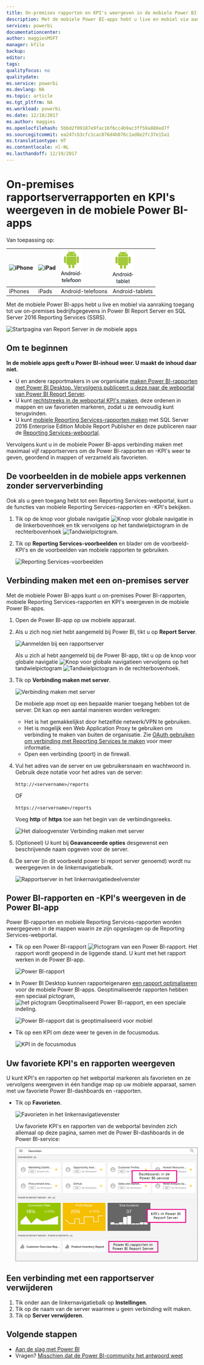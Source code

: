 ```yaml
---
title: On-premises rapporten en KPI's weergeven in de mobiele Power BI-apps
description: Met de mobiele Power BI-apps hebt u live en mobiel via aanraking toegang tot uw on-premises bedrijfsgegevens in SQL Server 2016 Reporting Services en Power BI Report Server.
services: powerbi
documentationcenter: 
author: maggiesMSFT
manager: kfile
backup: 
editor: 
tags: 
qualityfocus: no
qualitydate: 
ms.service: powerbi
ms.devlang: NA
ms.topic: article
ms.tgt_pltfrm: NA
ms.workload: powerbi
ms.date: 12/18/2017
ms.author: maggies
ms.openlocfilehash: 5bbd2f09187e9fac16f6cc4b9ac3ff59a888ed7f
ms.sourcegitcommit: ea247cb3cfc1cac076d4b076c1ad8e2fc37e15a1
ms.translationtype: HT
ms.contentlocale: nl-NL
ms.lasthandoff: 12/19/2017
---
```

# <a name="view-on-premises-report-server-reports-and-kpis-in-the-power-bi-mobile-apps"></a>On-premises rapportserverrapporten en KPI's weergeven in de mobiele Power BI-apps
Van toepassing op:

| ![iPhone](media/mobile-app-ssrs-kpis-mobile-on-premises-reports/iphone-logo-50-px.png) | ![iPad](media/mobile-app-ssrs-kpis-mobile-on-premises-reports/ipad-logo-50-px.png) | ![Android-telefoon](media/mobile-app-ssrs-kpis-mobile-on-premises-reports/android-phone-logo-50-px.png) | ![Android-tablet](media/mobile-app-ssrs-kpis-mobile-on-premises-reports/android-tablet-logo-50-px.png) |
|:--- |:--- |:--- |:--- |
| iPhones |iPads |Android-telefoons |Android-tablets |

Met de mobiele Power BI-apps hebt u live en mobiel via aanraking toegang tot uw on-premises bedrijfsgegevens in Power BI Report Server en SQL Server 2016 Reporting Services (SSRS). 

 ![Startpagina van Report Server in de mobiele apps](media/mobile-app-ssrs-kpis-mobile-on-premises-reports/power-bi-ipad-pbi-report-server-home.png)

## <a name="first-things-first"></a>Om te beginnen
**In de mobiele apps geeft u Power BI-inhoud weer. U maakt de inhoud daar niet.**

* U en andere rapportmakers in uw organisatie [maken Power BI-rapporten met Power BI Desktop. Vervolgens publiceert u deze naar de webportal van Power BI Report Server](report-server/quickstart-create-powerbi-report.md). 
* U kunt [rechtstreeks in de webportal KPI's maken](https://docs.microsoft.com/sql/reporting-services/working-with-kpis-in-reporting-services), deze ordenen in mappen en uw favorieten markeren, zodat u ze eenvoudig kunt terugvinden. 
* U kunt [mobiele Reporting Services-rapporten maken](https://docs.microsoft.com/sql/reporting-services/mobile-reports/create-mobile-reports-with-sql-server-mobile-report-publisher) met SQL Server 2016 Enterprise Edition Mobile Report Publisher en deze publiceren naar de [Reporting Services-webportal](https://docs.microsoft.com/sql/reporting-services/web-portal-ssrs-native-mode).  

Vervolgens kunt u in de mobiele Power BI-apps verbinding maken met maximaal vijf rapportservers om de Power BI-rapporten en -KPI's weer te geven, geordend in mappen of verzameld als favorieten. 

## <a name="explore-samples-in-the-mobile-apps-without-a-server-connection"></a>De voorbeelden in de mobiele apps verkennen zonder serververbinding
Ook als u geen toegang hebt tot een Reporting Services-webportal, kunt u de functies van mobiele Reporting Services-rapporten en -KPI's bekijken. 

1. Tik op de knop voor globale navigatie ![Knop voor globale navigatie](media/mobile-app-ssrs-kpis-mobile-on-premises-reports/power-bi-iphone-global-nav-button.png) in de linkerbovenhoek en tik vervolgens op het tandwielpictogram in de rechterbovenhoek ![Tandwielpictogram](media/mobile-app-ssrs-kpis-mobile-on-premises-reports/power-bi-ios-settings-icon.png).
2. Tik op **Reporting Services-voorbeelden** en blader om de voorbeeld-KPI's en de voorbeelden van mobiele rapporten te gebruiken.
   
   ![Reporting Services-voorbeelden](media/mobile-app-ssrs-kpis-mobile-on-premises-reports/power-bi-iphone-ssrs-samples.png)

## <a name="connect-to-an-on-premises-server"></a>Verbinding maken met een on-premises server
Met de mobiele Power BI-apps kunt u on-premises Power BI-rapporten, mobiele Reporting Services-rapporten en KPI's weergeven in de mobiele Power BI-apps. 

1. Open de Power BI-app op uw mobiele apparaat.
2. Als u zich nog niet hebt aangemeld bij Power BI, tikt u op **Report Server**.
   
   ![Aanmelden bij een rapportserver](media/mobile-app-ssrs-kpis-mobile-on-premises-reports/power-bi-connect-to-rs-login.png)
   
   Als u zich al hebt aangemeld bij de Power BI-app, tikt u op de knop voor globale navigatie ![Knop voor globale navigatie](media/mobile-app-ssrs-kpis-mobile-on-premises-reports/power-bi-iphone-global-nav-button.png)en vervolgens op het tandwielpictogram ![Tandwielpictogram](media/mobile-app-ssrs-kpis-mobile-on-premises-reports/power-bi-ios-settings-icon.png) in de rechterbovenhoek.
3. Tik op **Verbinding maken met server**.
   
    ![Verbinding maken met server](media/mobile-app-ssrs-kpis-mobile-on-premises-reports/power-bi-android-server-sign-in.png)

     De mobiele app moet op een bepaalde manier toegang hebben tot de server. Dit kan op een aantal manieren worden verkregen:

    - Het is het gemakkelijkst door hetzelfde netwerk/VPN te gebruiken.
    - Het is mogelijk een Web Application Proxy te gebruiken om verbinding te maken van buiten de organisatie. Zie [OAuth gebruiken om verbinding met Reporting Services te maken](mobile-oauth-ssrs.md) voor meer informatie. 
    - Open een verbinding (poort) in de firewall.

1. Vul het adres van de server en uw gebruikersnaam en wachtwoord in. Gebruik deze notatie voor het adres van de server:
   
     `http://<servername>/reports`
   
     OF
   
     `https://<servername>/reports`
   
   Voeg **http** of **https** toe aan het begin van de verbindingsreeks.
   
    ![Het dialoogvenster Verbinding maken met server](media/mobile-app-ssrs-kpis-mobile-on-premises-reports/power-bi-ios-connect-to-server-dialog.png)
5. (Optioneel) U kunt bij **Geavanceerde opties** desgewenst een beschrijvende naam opgeven voor de server.
6. De server (in dit voorbeeld power bi report server genoemd) wordt nu weergegeven in de linkernavigatiebalk.
   
   ![Rapportserver in het linkernavigatiedeelvenster](media/mobile-app-ssrs-kpis-mobile-on-premises-reports/power-bi-iphone-left-nav-report-server.png)

## <a name="view-power-bi-reports-and-kpis-in-the-power-bi-app"></a>Power BI-rapporten en -KPI's weergeven in de Power BI-app
Power BI-rapporten en mobiele Reporting Services-rapporten worden weergegeven in de mappen waarin ze zijn opgeslagen op de Reporting Services-webportal. 

* Tik op een Power BI-rapport ![Pictogram van een Power BI-rapport](media/mobile-app-ssrs-kpis-mobile-on-premises-reports/power-bi-rs-mobile-report-icon.png). Het rapport wordt geopend in de liggende stand. U kunt met het rapport werken in de Power BI-app.
  
    ![Power BI-rapport](media/mobile-app-ssrs-kpis-mobile-on-premises-reports/power-bi-iphone-report-server-report.png)
* In Power BI Desktop kunnen rapporteigenaren [een rapport optimaliseren](desktop-create-phone-report.md) voor de mobiele Power BI-apps. Geoptimaliseerde rapporten hebben een speciaal pictogram, ![het pictogram Geoptimaliseerd Power BI-rapport](media/mobile-app-ssrs-kpis-mobile-on-premises-reports/power-bi-rs-mobile-optimized-icon.png), en een speciale indeling.
  
    ![Power BI-rapport dat is geoptimaliseerd voor mobiel](media/mobile-app-ssrs-kpis-mobile-on-premises-reports/power-bi-rs-mobile-optimized-report.png)
* Tik op een KPI om deze weer te geven in de focusmodus.
  
    ![KPI in de focusmodus](media/mobile-app-ssrs-kpis-mobile-on-premises-reports/pbi_ipad_ssmrp_tile.png)

## <a name="view-your-favorite-kpis-and-reports"></a>Uw favoriete KPI's en rapporten weergeven
U kunt KPI's en rapporten op het webportal markeren als favorieten en ze vervolgens weergeven in één handige map op uw mobiele apparaat, samen met uw favoriete Power BI-dashboards en -rapporten.

* Tik op **Favorieten**.
  
   ![Favorieten in het linkernavigatievenster](media/mobile-app-ssrs-kpis-mobile-on-premises-reports/power-bi-ipad-faves-pbi-report-server-update.png)
  
   Uw favoriete KPI's en rapporten van de webportal bevinden zich allemaal op deze pagina, samen met de Power BI-dashboards in de Power BI-service:
  
   ![Power BI-rapporten en -dashboard op de pagina Favorieten](media/mobile-app-ssrs-kpis-mobile-on-premises-reports/power-bi-ipad-favorites.png)

## <a name="remove-a-connection-to-a-report-server"></a>Een verbinding met een rapportserver verwijderen
1. Tik onder aan de linkernavigatiebalk op **Instellingen**.
2. Tik op de naam van de server waarmee u geen verbinding wilt maken.
3. Tik op **Server verwijderen**.

## <a name="next-steps"></a>Volgende stappen
* [Aan de slag met Power BI](service-get-started.md)  
* Vragen? [Misschien dat de Power BI-community het antwoord weet](http://community.powerbi.com/)

